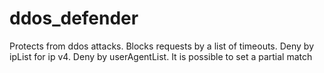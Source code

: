 # ddos_defender
Protects from ddos attacks. Blocks requests by a list of timeouts. Deny by ipList for ip v4. Deny by userAgentList. It is possible to set a partial match
